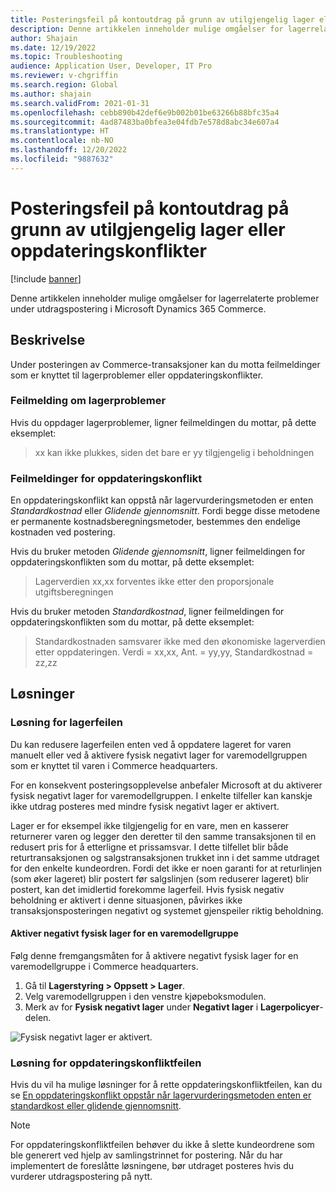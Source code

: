 ```yaml
---
title: Posteringsfeil på kontoutdrag på grunn av utilgjengelig lager eller oppdateringskonflikter
description: Denne artikkelen inneholder mulige omgåelser for lagerrelaterte problemer under utdragspostering i Microsoft Dynamics 365 Commerce.
author: Shajain
ms.date: 12/19/2022
ms.topic: Troubleshooting
audience: Application User, Developer, IT Pro
ms.reviewer: v-chgriffin
ms.search.region: Global
ms.author: shajain
ms.search.validFrom: 2021-01-31
ms.openlocfilehash: cebb890b42def6e9b002b01be63266b88bfc35a4
ms.sourcegitcommit: 4ad87483ba0bfea3e04fdb7e578d8abc34e607a4
ms.translationtype: HT
ms.contentlocale: nb-NO
ms.lasthandoff: 12/20/2022
ms.locfileid: "9887632"
---
```

# <a name="statement-posting-errors-due-to-unavailable-inventory-or-update-conflicts"></a>Posteringsfeil på kontoutdrag på grunn av utilgjengelig lager eller oppdateringskonflikter

[!include [banner](../../includes/banner.md)]

Denne artikkelen inneholder mulige omgåelser for lagerrelaterte problemer under utdragspostering i Microsoft Dynamics 365 Commerce.

## <a name="description"></a>Beskrivelse

Under posteringen av Commerce-transaksjoner kan du motta feilmeldinger som er knyttet til lagerproblemer eller oppdateringskonflikter.

### <a name="inventory-issues-error-message"></a>Feilmelding om lagerproblemer

Hvis du oppdager lagerproblemer, ligner feilmeldingen du mottar, på dette eksemplet:

> xx kan ikke plukkes, siden det bare er yy tilgjengelig i beholdningen

### <a name="update-conflict-error-messages"></a>Feilmeldinger for oppdateringskonflikt

En oppdateringskonflikt kan oppstå når lagervurderingsmetoden er enten *Standardkostnad* eller *Glidende gjennomsnitt*. Fordi begge disse metodene er permanente kostnadsberegningsmetoder, bestemmes den endelige kostnaden ved postering.

Hvis du bruker metoden *Glidende gjennomsnitt*, ligner feilmeldingen for oppdateringskonflikten som du mottar, på dette eksemplet:

> Lagerverdien xx,xx forventes ikke etter den proporsjonale utgiftsberegningen

Hvis du bruker metoden *Standardkostnad*, ligner feilmeldingen for oppdateringskonflikten som du mottar, på dette eksemplet:

> Standardkostnaden samsvarer ikke med den økonomiske lagerverdien etter oppdateringen. Verdi = xx,xx, Ant. = yy,yy, Standardkostnad = zz,zz

## <a name="resolutions"></a>Løsninger

### <a name="workaround-for-the-inventory-error"></a>Løsning for lagerfeilen

Du kan redusere lagerfeilen enten ved å oppdatere lageret for varen manuelt eller ved å aktivere fysisk negativt lager for varemodellgruppen som er knyttet til varen i Commerce headquarters.

For en konsekvent posteringsopplevelse anbefaler Microsoft at du aktiverer fysisk negativt lager for varemodellgruppen. I enkelte tilfeller kan kanskje ikke utdrag posteres med mindre fysisk negativt lager er aktivert.

Lager er for eksempel ikke tilgjengelig for en vare, men en kasserer returnerer varen og legger den deretter til den samme transaksjonen til en redusert pris for å etterligne et prissamsvar. I dette tilfellet blir både returtransaksjonen og salgstransaksjonen trukket inn i det samme utdraget for den enkelte kundeordren. Fordi det ikke er noen garanti for at returlinjen (som øker lageret) blir postert før salgslinjen (som reduserer lageret) blir postert, kan det imidlertid forekomme lagerfeil. Hvis fysisk negativ beholdning er aktivert i denne situasjonen, påvirkes ikke transaksjonsposteringen negativt og systemet gjenspeiler riktig beholdning.

#### <a name="enable-negative-physical-inventory-for-an-item-model-group"></a>Aktiver negativt fysisk lager for en varemodellgruppe

Følg denne fremgangsmåten for å aktivere negativt fysisk lager for en varemodellgruppe i Commerce headquarters.

1. Gå til **Lagerstyring \> Oppsett \> Lager**.
1. Velg varemodellgruppen i den venstre kjøpeboksmodulen.
1. Merk av for **Fysisk negativt lager** under **Negativt lager** i **Lagerpolicyer**-delen.

![Fysisk negativt lager er aktivert.](./media/Physical_Negative_Inventory.png)

### <a name="workaround-for-the-update-conflict-error"></a>Løsning for oppdateringskonfliktfeilen

Hvis du vil ha mulige løsninger for å rette oppdateringskonfliktfeilen, kan du se [En oppdateringskonflikt oppstår når lagervurderingsmetoden enten er standardkost eller glidende gjennomsnitt](/troubleshoot/dynamics-365/supply-chain/costing/update-conflict-standard-cost-moving-average-inventory-valuation).

> [!NOTE]
> For oppdateringskonfliktfeilen behøver du ikke å slette kundeordrene som ble generert ved hjelp av samlingstrinnet for postering. Når du har implementert de foreslåtte løsningene, bør utdraget posteres hvis du vurderer utdragspostering på nytt.

